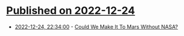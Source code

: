 # [Published on 2022-12-24](index.md)

* [2022-12-24, 22:34:00](https://science.slashdot.org/story/22/12/24/2211221/could-we-make-it-to-mars-without-nasa?utm_source=rss1.0mainlinkanon&utm_medium=feed) - [Could We Make It To Mars Without NASA?](https://science.slashdot.org/story/22/12/24/2211221/could-we-make-it-to-mars-without-nasa?utm_source=rss1.0mainlinkanon&utm_medium=feed)
